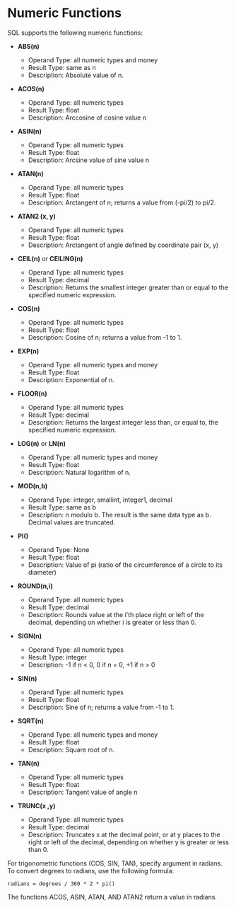 # Numeric Functions

SQL supports the following numeric functions:

- **ABS(n)**
  - Operand Type: all numeric types and money
  - Result Type: same as n
  - Description: Absolute value of n.

- **ACOS(n)**
  - Operand Type: all numeric types
  - Result Type: float
  - Description: Arccosine of cosine value n

- **ASIN(n)**
  - Operand Type: all numeric types
  - Result Type: float
  - Description: Arcsine value of sine value n

- **ATAN(n)**
  - Operand Type: all numeric types
  - Result Type: float
  - Description: Arctangent of n; returns a value from (-pi/2) to pi/2.

- **ATAN2 (x, y)**
  - Operand Type: all numeric types
  - Result Type: float
  - Description: Arctangent of angle defined by coordinate pair (x, y)

- **CEIL(n)** or **CEILING(n)**
  - Operand Type: all numeric types
  - Result Type: decimal
  - Description: Returns the smallest integer greater than or equal to the specified numeric expression.

- **COS(n)**
  - Operand Type: all numeric types
  - Result Type: float
  - Description: Cosine of n; returns a value from -1 to 1.

- **EXP(n)**
  - Operand Type: all numeric types and money
  - Result Type: float
  - Description: Exponential of n.

- **FLOOR(n)**
  - Operand Type: all numeric types
  - Result Type: decimal
  - Description: Returns the largest integer less than, or equal to, the specified numeric expression.

- **LOG(n)** or **LN(n)**
  - Operand Type: all numeric types and money
  - Result Type: float
  - Description: Natural logarithm of n.

- **MOD(n,b)**
  - Operand Type: integer, smallint, integer1, decimal
  - Result Type: same as b
  - Description: n modulo b. The result is the same data type as b. Decimal values are truncated.

- **PI()**
  - Operand Type: None
  - Result Type: float
  - Description: Value of pi (ratio of the circumference of a circle to its diameter)

- **ROUND(n,i)**
  - Operand Type: all numeric types
  - Result Type: decimal
  - Description: Rounds value at the i'th place right or left of the decimal, depending on whether i is greater or less than 0.

- **SIGN(n)**
  - Operand Type: all numeric types
  - Result Type: integer
  - Description: -1 if n < 0, 0 if n = 0, +1 if n > 0

- **SIN(n)**
  - Operand Type: all numeric types
  - Result Type: float
  - Description: Sine of n; returns a value from -1 to 1.

- **SQRT(n)**
  - Operand Type: all numeric types and money
  - Result Type: float
  - Description: Square root of n.

- **TAN(n)**
  - Operand Type: all numeric types
  - Result Type: float
  - Description: Tangent value of angle n

- **TRUNC(x ,y)**
  - Operand Type: all numeric types
  - Result Type: decimal
  - Description: Truncates x at the decimal point, or at y places to the right or left of the decimal, depending on whether y is greater or less than 0.

For trigonometric functions (COS, SIN, TAN), specify argument in radians. To convert degrees to radians, use the following formula:

```
radians = degrees / 360 * 2 * pi()
```

The functions ACOS, ASIN, ATAN, AND ATAN2 return a value in radians.
